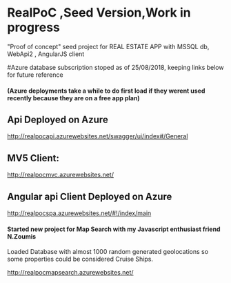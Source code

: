 # RealPoC ,Seed Version,Work in progress
"Proof of concept" seed project for REAL ESTATE APP with MSSQL db, WebApi2 , AngularJS client




#Azure database subscription stoped as of 25/08/2018, keeping links below for future reference

#### (Azure deployments take a while to do first load if they werent used recently because they are on a free app plan)


## Api Deployed on Azure

http://realpocapi.azurewebsites.net/swagger/ui/index#/General

## MV5 Client:

http://realpocmvc.azurewebsites.net/

## Angular api Client Deployed on Azure

http://realpocspa.azurewebsites.net/#!/index/main


#### Started new project for Map Search with my Javascript enthusiast friend N.Zoumis    

Loaded Database with almost 1000 random generated geolocations so some properties could be considered Cruise Ships.

http://realpocmapsearch.azurewebsites.net/
